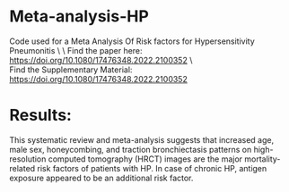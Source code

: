 # Meta-analysis-HP
 Code used for a Meta Analysis Of Risk factors for Hypersensitivity Pneumonitis \ \ Find the paper here:   https://doi.org/10.1080/17476348.2022.2100352 \ \
Find the Supplementary Material: https://doi.org/10.1080/17476348.2022.2100352


# Results:

This systematic review and meta-analysis suggests that increased age, male sex, honeycombing, and traction bronchiectasis patterns on high-resolution computed tomography (HRCT) images are the major mortality-related risk factors of patients with HP. In case of chronic HP, antigen exposure appeared to be an additional risk factor.
